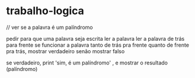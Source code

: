 # trabalho-logica

// ver se a palavra é um palíndromo


pedir para que uma palavra seja escrita
ler a palavra
ler a palavra de trás para frente
se funcionar a palavra tanto de trás pra frente quanto de frente pra trás, mostrar verdadeiro
senão mostrar falso

se verdadeiro, print 'sim, é um palíndromo' , e mostrar o resultado (palíndromo)
